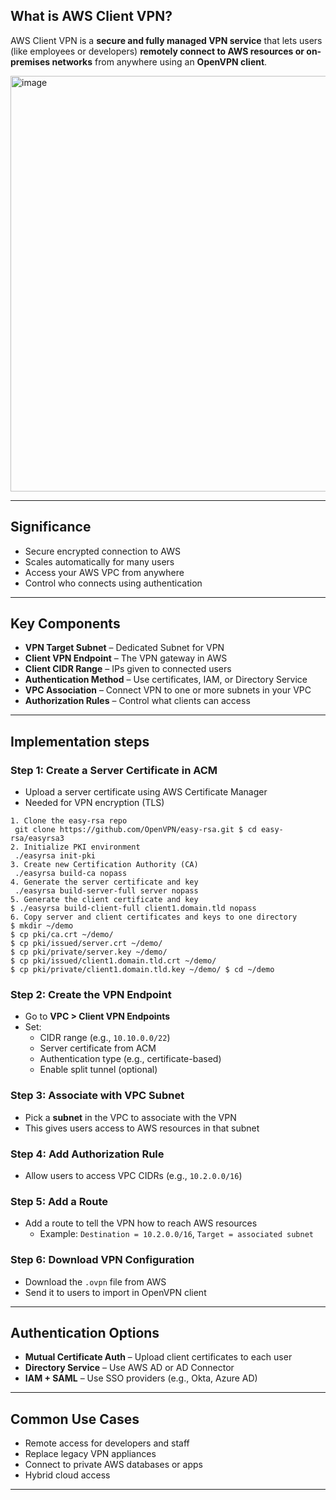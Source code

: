 
##  What is AWS Client VPN?

AWS Client VPN is a **secure and fully managed VPN service** that lets users (like employees or developers) **remotely connect to AWS resources or on-premises networks** from anywhere using an **OpenVPN client**.

<img width="665" alt="image" src="https://github.com/user-attachments/assets/6c7e4c05-cef4-4745-8295-98434c4e878f" />



---

##  Significance

-  Secure encrypted connection to AWS
-  Scales automatically for many users
-  Access your AWS VPC from anywhere
-  Control who connects using authentication

---

##  Key Components

- **VPN Target Subnet** – Dedicated Subnet for VPN
- **Client VPN Endpoint** – The VPN gateway in AWS
- **Client CIDR Range** – IPs given to connected users
- **Authentication Method** – Use certificates, IAM, or Directory Service
- **VPC Association** – Connect VPN to one or more subnets in your VPC
- **Authorization Rules** – Control what clients can access

---

##  Implementation steps 

### Step 1: Create a Server Certificate in ACM
- Upload a server certificate using AWS Certificate Manager
- Needed for VPN encryption (TLS)

```
1. Clone the easy-rsa repo
 git clone https://github.com/OpenVPN/easy-rsa.git $ cd easy-rsa/easyrsa3
2. Initialize PKI environment
 ./easyrsa init-pki
3. Create new Certification Authority (CA)
 ./easyrsa build-ca nopass
4. Generate the server certificate and key
 ./easyrsa build-server-full server nopass
5. Generate the client certificate and key
$ ./easyrsa build-client-full client1.domain.tld nopass
6. Copy server and client certificates and keys to one directory
$ mkdir ~/demo
$ cp pki/ca.crt ~/demo/
$ cp pki/issued/server.crt ~/demo/
$ cp pki/private/server.key ~/demo/
$ cp pki/issued/client1.domain.tld.crt ~/demo/
$ cp pki/private/client1.domain.tld.key ~/demo/ $ cd ~/demo
```

### Step 2: Create the VPN Endpoint
- Go to **VPC > Client VPN Endpoints**
- Set:
  - CIDR range (e.g., `10.10.0.0/22`)
  - Server certificate from ACM
  - Authentication type (e.g., certificate-based)
  - Enable split tunnel (optional)

### Step 3: Associate with VPC Subnet
- Pick a **subnet** in the VPC to associate with the VPN
- This gives users access to AWS resources in that subnet

### Step 4: Add Authorization Rule
- Allow users to access VPC CIDRs (e.g., `10.2.0.0/16`)

### Step 5: Add a Route
- Add a route to tell the VPN how to reach AWS resources
  - Example: `Destination = 10.2.0.0/16`, `Target = associated subnet`

### Step 6: Download VPN Configuration
- Download the `.ovpn` file from AWS
- Send it to users to import in OpenVPN client

---

##  Authentication Options

- **Mutual Certificate Auth** – Upload client certificates to each user
- **Directory Service** – Use AWS AD or AD Connector
- **IAM + SAML** – Use SSO providers (e.g., Okta, Azure AD)

---

##  Common Use Cases

- Remote access for developers and staff
- Replace legacy VPN appliances
- Connect to private AWS databases or apps
- Hybrid cloud access

---


